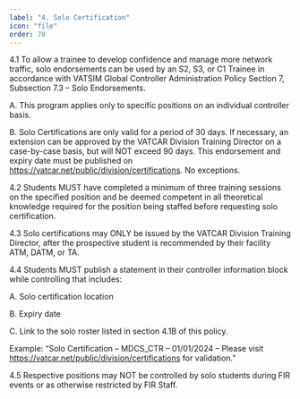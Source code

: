 ```yaml
---
label: "4. Solo Certification"
icon: "file"
order: 70
---
```


4.1 To allow a trainee to develop confidence and manage more network traffic, solo endorsements can be used by an S2, S3, or C1 Trainee in accordance with VATSIM Global Controller Administration Policy Section 7, Subsection 7.3 – Solo Endorsements.

A. This program applies only to specific positions on an individual controller basis.

B. Solo Certifications are only valid for a period of 30 days. If necessary, an extension can be approved by the VATCAR Division Training Director on a case-by-case basis, but will NOT exceed 90 days. This endorsement and expiry date must be published on https://vatcar.net/public/division/certifications. No exceptions.

4.2 Students MUST have completed a minimum of three training sessions on the specified position and be deemed competent in all theoretical knowledge required for the position being staffed before requesting solo certification.

4.3 Solo certifications may ONLY be issued by the VATCAR Division Training Director, after the prospective student is recommended by their facility ATM, DATM, or TA.

4.4 Students MUST publish a statement in their controller information block while controlling that includes:

A. Solo certification location

B. Expiry date

C. Link to the solo roster listed in section 4.1B of this policy.

Example: “Solo Certification – MDCS_CTR – 01/01/2024 – Please visit https://vatcar.net/public/division/certifications for validation.”

4.5 Respective positions may NOT be controlled by solo students during FIR events or as otherwise restricted by FIR Staff.
